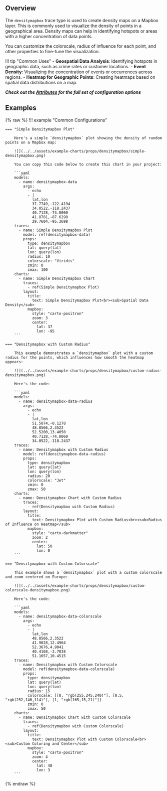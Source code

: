 
## Overview

The `densitymapbox` trace type is used to create density maps on a Mapbox layer. This is commonly used to visualize the density of points in a geographical area. Density maps can help in identifying hotspots or areas with a higher concentration of data points.

You can customize the colorscale, radius of influence for each point, and other properties to fine-tune the visualization.

!!! tip "Common Uses"
    - **Geospatial Data Analysis**: Identifying hotspots in geographic data, such as crime rates or customer locations.
    - **Event Density**: Visualizing the concentration of events or occurrences across regions.
    - **Heatmap for Geographic Points**: Creating heatmaps based on spatial data distributions on a map.

_**Check out the [Attributes](../configuration/Trace/Props/Densitymapbox/#attributes) for the full set of configuration options**_

## Examples

{% raw %}
!!! example "Common Configurations"

    === "Simple Densitymapbox Plot"

        Here's a simple `densitymapbox` plot showing the density of random points on a Mapbox map:

        ![](../../assets/example-charts/props/densitymapbox/simple-densitymapbox.png)

        You can copy this code below to create this chart in your project:

        ```yaml
        models:
          - name: densitymapbox-data
            args:
              - echo
              - |
                lat,lon
                37.7749,-122.4194
                34.0522,-118.2437
                40.7128,-74.0060
                41.8781,-87.6298
                29.7604,-95.3698
        traces:
          - name: Simple Densitymapbox Plot
            model: ref(densitymapbox-data)
            props:
              type: densitymapbox
              lat: query(lat)
              lon: query(lon)
              radius: 10
              colorscale: "Viridis"
              zmin: 0
              zmax: 100
        charts:
          - name: Simple Densitymapbox Chart
            traces:
              - ref(Simple Densitymapbox Plot)
            layout:
              title:
                text: Simple Densitymapbox Plot<br><sub>Spatial Data Density</sub>
              mapbox:
                style: "carto-positron"
                zoom: 3
                center:
                  lat: 37
                  lon: -95
        ```

    === "Densitymapbox with Custom Radius"

        This example demonstrates a `densitymapbox` plot with a custom radius for the points, which influences how smooth the heatmap appears:

        ![](../../assets/example-charts/props/densitymapbox/custom-radius-densitymapbox.png)

        Here's the code:

        ```yaml
        models:
          - name: densitymapbox-data-radius
            args:
              - echo
              - |
                lat,lon
                51.5074,-0.1278
                48.8566,2.3522
                52.5200,13.4050
                40.7128,-74.0060
                34.0522,-118.2437
        traces:
          - name: Densitymapbox with Custom Radius
            model: ref(densitymapbox-data-radius)
            props:
              type: densitymapbox
              lat: query(lat)
              lon: query(lon)
              radius: 20
              colorscale: "Jet"
              zmin: 0
              zmax: 50
        charts:
          - name: Densitymapbox Chart with Custom Radius
            traces:
              - ref(Densitymapbox with Custom Radius)
            layout:
              title:
                text: Densitymapbox Plot with Custom Radius<br><sub>Radius of Influence on Heatmap</sub>
              mapbox:
                style: "carto-darkmatter"
                zoom: 2
                center:
                  lat: 50
                  lon: 0
        ```

    === "Densitymapbox with Custom Colorscale"

        This example shows a `densitymapbox` plot with a custom colorscale and zoom centered on Europe:

        ![](../../assets/example-charts/props/densitymapbox/custom-colorscale-densitymapbox.png)

        Here's the code:

        ```yaml
        models:
          - name: densitymapbox-data-colorscale
            args:
              - echo
              - |
                lat,lon
                48.8566,2.3522
                41.9028,12.4964
                52.3676,4.9041
                40.4168,-3.7038
                51.1657,10.4515
        traces:
          - name: Densitymapbox with Custom Colorscale
            model: ref(densitymapbox-data-colorscale)
            props:
              type: densitymapbox
              lat: query(lat)
              lon: query(lon)
              radius: 15
              colorscale: [[0, "rgb(255,245,240)"], [0.5, "rgb(252,146,114)"], [1, "rgb(165,15,21)"]]
              zmin: 0
              zmax: 50
        charts:
          - name: Densitymapbox Chart with Custom Colorscale
            traces:
              - ref(Densitymapbox with Custom Colorscale)
            layout:
              title:
                text: Densitymapbox Plot with Custom Colorscale<br><sub>Custom Coloring and Center</sub>
              mapbox:
                style: "carto-positron"
                zoom: 4
                center:
                  lat: 48
                  lon: 3
        ```

{% endraw %}
